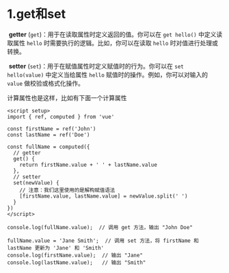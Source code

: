 # 1.get和set

​	**getter** (`get`)：用于在读取属性时定义返回的值。你可以在 `get hello()` 中定义读取属性 `hello` 时需要执行的逻辑。比如，你可以在读取 `hello` 时对值进行处理或转换。

​	**setter** (`set`)：用于在赋值属性时定义赋值时的行为。你可以在 `set hello(value)` 中定义当给属性 `hello` 赋值时的操作。例如，你可以对输入的 `value` 做校验或格式化操作。

计算属性也是这样，比如有下面一个计算属性

```
<script setup>
import { ref, computed } from 'vue'

const firstName = ref('John')
const lastName = ref('Doe')

const fullName = computed({
  // getter
  get() {
    return firstName.value + ' ' + lastName.value
  },
  // setter
  set(newValue) {
    // 注意：我们这里使用的是解构赋值语法
    [firstName.value, lastName.value] = newValue.split(' ')
  }
})
</script>
```

```
console.log(fullName.value);  // 调用 get 方法，输出 "John Doe"

fullName.value = 'Jane Smith';  // 调用 set 方法，将 firstName 和 lastName 更新为 'Jane' 和 'Smith'
console.log(firstName.value);  // 输出 "Jane"
console.log(lastName.value);   // 输出 "Smith"
```

